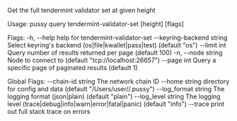 Get the full tendermint validator set at given height

Usage:
  pussy query tendermint-validator-set [height] [flags]

Flags:
  -h, --help                     help for tendermint-validator-set
      --keyring-backend string   Select keyring's backend (os|file|kwallet|pass|test) (default "os")
      --limit int                Query number of results returned per page (default 100)
  -n, --node string              Node to connect to (default "tcp://localhost:26657")
      --page int                 Query a specific page of paginated results (default 1)

Global Flags:
      --chain-id string     The network chain ID
      --home string         directory for config and data (default "/Users/user//.pussy")
      --log_format string   The logging format (json|plain) (default "plain")
      --log_level string    The logging level (trace|debug|info|warn|error|fatal|panic) (default "info")
      --trace               print out full stack trace on errors
